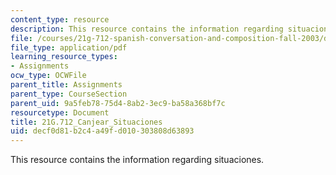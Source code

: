 ```yaml
---
content_type: resource
description: This resource contains the information regarding situaciones.
file: /courses/21g-712-spanish-conversation-and-composition-fall-2003/decf0d81b2c4a49fd010303808d63893_MIT21G_712F03_canj_si_aci.pdf
file_type: application/pdf
learning_resource_types:
- Assignments
ocw_type: OCWFile
parent_title: Assignments
parent_type: CourseSection
parent_uid: 9a5feb78-75d4-8ab2-3ec9-ba58a368bf7c
resourcetype: Document
title: 21G.712_Canjear_Situaciones
uid: decf0d81-b2c4-a49f-d010-303808d63893
---
```

This resource contains the information regarding situaciones.

